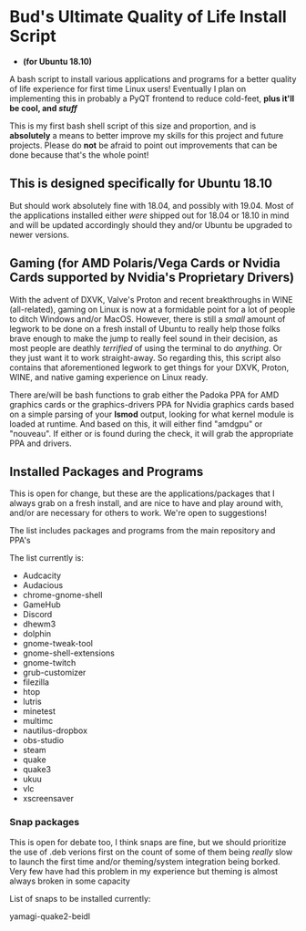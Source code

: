 # Bud's Ultimate Quality of Life Install Script 
- **(for Ubuntu 18.10)**

A bash script to install various applications and programs for a better quality of life experience for first time Linux users!
Eventually I plan on implementing this in probably a PyQT frontend to reduce cold-feet,
**plus it'll be cool, and _stuff_**

This is my first bash shell script of this size and proportion, and is **absolutely** a means to better improve my skills for this project and future projects. Please do **not** be afraid to point out improvements that can be done because that's the whole point!

## This is designed specifically for Ubuntu 18.10

But should work absolutely fine with 18.04, and possibly with 19.04. Most of the applications installed either _were_ shipped out for 18.04 or 18.10 in mind and will be updated accordingly should they and/or Ubuntu be upgraded to newer versions.

## Gaming (for AMD Polaris/Vega Cards or Nvidia Cards supported by Nvidia's Proprietary Drivers)

With the advent of DXVK, Valve's Proton and recent breakthroughs in WINE (all-related), gaming on Linux is now at a formidable point for a lot of people to ditch Windows and/or MacOS. However, there is still a _small_ amount of legwork to be done on a fresh install of Ubuntu to really help those folks brave enough to make the jump to really feel sound in their decision, as most people are deathly _terrified_ of using the terminal to do _anything_. Or they just want it to work straight-away. So regarding this, this script also contains that aforementioned legwork to get things for your DXVK, Proton, WINE, and native gaming experience on Linux ready. 

There are/will be bash functions to grab either the Padoka PPA for AMD graphics cards or the graphics-drivers PPA for Nvidia graphics cards based on a simple parsing of your **lsmod** output, looking for what kernel module is loaded at runtime. And based on this, it will either find "amdgpu" or "nouveau". If either or is found during the check, it will grab the appropriate PPA and drivers.

## Installed Packages and Programs

This is open for change, but these are the applications/packages that I always grab on a fresh install, and are nice to have and play around with, and/or are necessary for others to work. We're open to suggestions!

The list includes packages and programs from the main repository and PPA's

The list currently is:

- Audcacity
- Audacious
- chrome-gnome-shell
- GameHub
- Discord
- dhewm3
- dolphin
- gnome-tweak-tool
- gnome-shell-extensions
- gnome-twitch
- grub-customizer
- filezilla
- htop
- lutris
- minetest
- multimc
- nautilus-dropbox
- obs-studio
- steam
- quake
- quake3
- ukuu
- vlc
- xscreensaver

### Snap packages

This is open for debate too, I think snaps are fine, but we should prioritize the use of .deb verions first on the count of some of them being _really_ slow to launch the first time and/or theming/system integration being borked. Very few have had this problem in my experience but theming is almost always broken in some capacity

List of snaps to be installed currently:

yamagi-quake2-beidl
